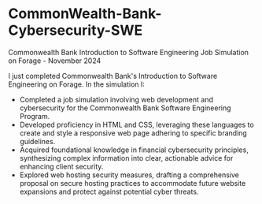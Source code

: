 # CommonWealth-Bank-Cybersecurity-SWE
Commonwealth Bank Introduction to Software Engineering Job Simulation on Forage - November 2024

I just completed Commonwealth Bank's Introduction to Software Engineering on Forage. In the simulation I:

- Completed a job simulation involving web development and cybersecurity for the Commonwealth Bank Software Engineering Program.
- Developed proficiency in HTML and CSS, leveraging these languages to create and style a responsive web page adhering to specific branding guidelines.
- Acquired foundational knowledge in financial cybersecurity principles, synthesizing complex information into clear, actionable advice for enhancing client security.
- Explored web hosting security measures, drafting a comprehensive proposal on secure hosting practices to accommodate future website expansions and protect against potential cyber threats.
